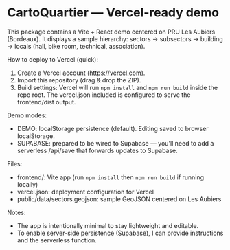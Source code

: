 CartoQuartier — Vercel-ready demo
================================

This package contains a Vite + React demo centered on PRU Les Aubiers (Bordeaux).
It displays a sample hierarchy: sectors → subsectors → building → locals (hall, bike room, technical, association).

How to deploy to Vercel (quick):
1. Create a Vercel account (https://vercel.com).
2. Import this repository (drag & drop the ZIP).
3. Build settings: Vercel will run `npm install` and `npm run build` inside the repo root.
   The vercel.json included is configured to serve the frontend/dist output.

Demo modes:
- DEMO: localStorage persistence (default). Editing saved to browser localStorage.
- SUPABASE: prepared to be wired to Supabase — you'll need to add a serverless /api/save that forwards updates to Supabase.

Files:
- frontend/: Vite app (run `npm install` then `npm run build` if running locally)
- vercel.json: deployment configuration for Vercel
- public/data/sectors.geojson: sample GeoJSON centered on Les Aubiers

Notes:
- The app is intentionally minimal to stay lightweight and editable.
- To enable server-side persistence (Supabase), I can provide instructions and the serverless function.

